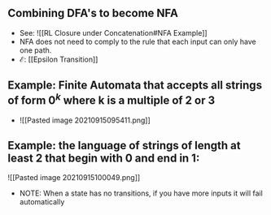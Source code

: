 ## Combining DFA's to become NFA
* See: ![[RL Closure under Concatenation#NFA Example]]
* NFA does not need to comply to the rule that each input can only have one path. 
* $\mathcal{E}$:  [[Epsilon Transition]] 

## Example: Finite Automata that accepts all strings of form $0^k$ where k is a multiple of 2 or 3
* ![[Pasted image 20210915095411.png]]
## Example: the language of strings of length at least 2 that begin with 0 and end in 1:
![[Pasted image 20210915100049.png]]

* NOTE: When a state has no transitions, if you have more inputs it will fail automatically